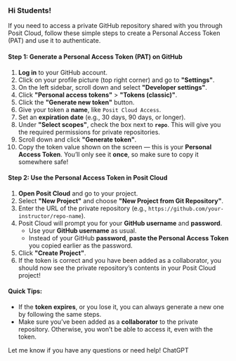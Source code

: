 

### Hi Students!

If you need to access a private GitHub repository shared with you through Posit Cloud, follow these simple steps to create a Personal Access Token (PAT) and use it to authenticate.

#### **Step 1: Generate a Personal Access Token (PAT) on GitHub**
1. **Log in** to your GitHub account.
2. Click on your profile picture (top right corner) and go to **"Settings"**.
3. On the left sidebar, scroll down and select **"Developer settings"**.
4. Click **"Personal access tokens"** > **"Tokens (classic)"**.
5. Click the **"Generate new token"** button.
6. Give your token a **name**, like `Posit Cloud Access`.
7. Set an **expiration date** (e.g., 30 days, 90 days, or longer).
8. Under **"Select scopes"**, check the box next to **`repo`**. This will give you the required permissions for private repositories.
9. Scroll down and click **"Generate token"**.
10. Copy the token value shown on the screen — this is your **Personal Access Token**. You’ll only see it **once**, so make sure to copy it somewhere safe!

#### **Step 2: Use the Personal Access Token in Posit Cloud**
1. **Open Posit Cloud** and go to your project.
2. Select **"New Project"** and choose **"New Project from Git Repository"**.
3. Enter the URL of the private repository (e.g., `https://github.com/your-instructor/repo-name`).
4. Posit Cloud will prompt you for your **GitHub username** and **password**.
   - Use your **GitHub username** as usual.
   - Instead of your GitHub **password**, **paste the Personal Access Token** you copied earlier as the password.
5. Click **"Create Project"**.
6. If the token is correct and you have been added as a collaborator, you should now see the private repository’s contents in your Posit Cloud project!

#### **Quick Tips:**
- If the **token expires**, or you lose it, you can always generate a new one by following the same steps.
- Make sure you’ve been added as a **collaborator** to the private repository. Otherwise, you won’t be able to access it, even with the token.

Let me know if you have any questions or need help!
ChatGPT
